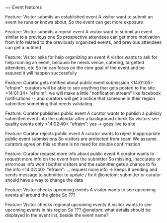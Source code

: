 == Event features

Feature: Visitor submits an established event
	A visitor want to submit an event he runs or knows about,
	So the event can get more exposure

Feature: Visitor submits a repeat event
	A visitor want to submit an event similar to a previous one
	So prospective attendees can get more motivation from
	info related to the previously organized events,
	and previous attendees can get a notified

Feature: Visitor asks for help organizing an event
	A visitor wants to ask for help running an event,
	because he needs venue, catering, targetted attendees, etc
	So he can focus on the core goal of the event
	and be assured it will happen successfully

Feature: Curator gets notified about public event submission
	<14:01:05> "efraim": curators will be able to see anything that gets posted to the site.
	<14:01:34> "efraim": we will make a little "notification stream" like facebook notifications -- and curators will get a notice that someone in their region submitted something that needs validating

Feature: Curator publishes public event
	A curator wants to publish a publicly submitted event into the calendar after a background check
	So visitors see quality events only
	<14:02:40> "efraim": yes -> goes live to site

Feature: Curator rejects public event
	A curator wants to reject inappropriate public event submissions
	So visitors are protected from scam
	We assume curators agree on this so there is no need for double confirmation

Feature: Curator request more info about public event
	A curator wants to request more info on the event from the submitter
	So missing, inaccurate or errornous info won't bother visitors
	and the submitter gets a chance to fix the info
	<14:02:40> "efraim": ... request more info -> keeps it pending and sends message to submitter to update / fix it
	@onetom: submitter or curator should have a way to change the data

Feature: Visitor checks upcoming events
	A visitor wants to see upcoming events all around the globe
	So ???

Feature: Visitor checks regional upcoming events
	A visitor wants to see upcoming events in his region
	So ???
	@onetom: what details should be displayed in the event list, beside the event name?
	